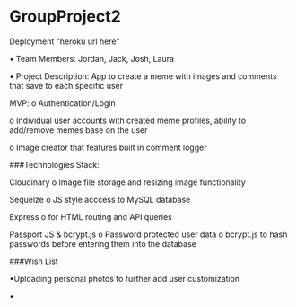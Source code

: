 # GroupProject2

Deployment
"heroku url here"

• Team Members: Jordan, Jack, Josh, Laura

• Project Description: App to create a meme with images and comments that save to each specific user

MVP:
o Authentication/Login

o Individual user accounts with created meme profiles, ability to add/remove memes base on the user

o Image creator that features built in comment logger

###Technologies Stack:

Cloudinary o Image file storage and resizing image functionality

Sequelze o JS style acccess to MySQL database

Express o for HTML routing and API queries

Passport JS & bcrypt.js o Password protected user data o bcrypt.js to hash passwords before entering them into the database

###Wish List

•Uploading personal photos to further add user customization

•

<!-- const sr = scrollReveal({
  duration: 2000,
  reset: true
});

sr.reveal('container', {
});

sr.reveal('.btn', {
  delay: 500
});

sr.reveal('.card', {
  origin: top;
  delay: 300
}, 50); -->

<!-- Ensure that ScrollReveal is included in the <head> -->
<!-- <script src="https://unpkg.com/scrollreveal"></script> -->
<!-- <script src="https://unpkg.com/scrollreveal@4.0.9/dist/scrollreveal.min.js"></script> -->

<!-- <h1 class="headline">
    Widget Inc.
</h1>
ScrollReveal().reveal('.headline'); -->
